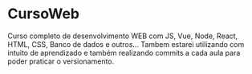 # CursoWeb

Curso completo de desenvolvimento WEB com JS, Vue, Node, React, HTML, CSS, Banco de dados e outros...
Tambem estarei utilizando com intuito de aprendizado e também realizando commits a cada aula para poder praticar o versionamento.
